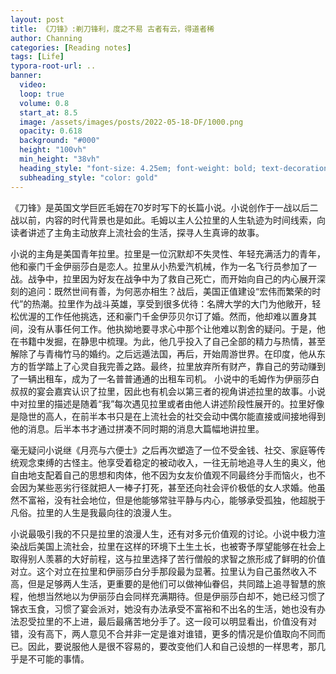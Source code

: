 ```yaml
---
layout: post
title: 《刀锋》:剃刀锋利，度之不易 古者有云，得道者稀
author: Channing
categories: [Reading notes]
tags: [Life]
typora-root-url: ..
banner:
  video:
  loop: true
  volume: 0.8
  start_at: 8.5
  image: /assets/images/posts/2022-05-18-DF/1000.png
  opacity: 0.618
  background: "#000"
  height: "100vh"
  min_height: "38vh"
  heading_style: "font-size: 4.25em; font-weight: bold; text-decoration: underline"
  subheading_style: "color: gold"
---
```



《刀锋》是英国文学巨匠毛姆在70岁时写下的长篇小说。小说创作于一战以后二战以前，内容的时代背景也是如此。毛姆以主人公拉里的人生轨迹为时间线索，向读者讲述了主角主动放弃上流社会的生活，探寻人生真谛的故事。

小说的主角是美国青年拉里。拉里是一位沉默却不失灵性、年轻充满活力的青年，他和豪门千金伊丽莎白是恋人。拉里从小热爱汽机械，作为一名飞行员参加了一战。战争中，拉里因为好友在战争中为了救自己死亡，而开始向自己的内心展开深刻的追问：既然世间有善，为何恶亦相生？战后，美国正值建设“宏伟而繁荣的时代”的热潮。拉里作为战斗英雄，享受到很多优待：名牌大学的大门为他敞开，轻松优渥的工作任他挑选，还和豪门千金伊莎贝尔订了婚。然而，他却难以置身其间，没有从事任何工作。他执拗地要寻求心中那个让他难以割舍的疑问。于是，他在书籍中发掘，在静思中梳理。为此，他几乎投入了自己全部的精力与热情，甚至解除了与青梅竹马的婚约。之后远遁法国，再后，开始周游世界。在印度，他从东方的哲学踏上了心灵自我完善之路。最终，拉里放弃所有财产，靠自己的劳动赚到了一辆出租车，成为了一名普普通通的出租车司机。
小说中的毛姆作为伊丽莎白叔叔的宴会嘉宾认识了拉里，因此也有机会以第三者的视角讲述拉里的故事。小说中对拉里的描述是随着“我”每次遇见拉里或者由他人讲述阶段性展开的。拉里好像是隐世的高人，在前半本书只是在上流社会的社交会动中偶尔能直接或间接地得到他的消息。后半本书才通过拼凑不同时期的消息大篇幅地讲拉里。

毫无疑问小说继《月亮与六便士》之后再次塑造了一位不受金钱、社交、家庭等传统观念束缚的古怪主。他享受着稳定的被动收入，一往无前地追寻人生的奥义，他自由地支配着自己的思想和肉体，他不因为女友价值观不同最终分手而恼火，也不会因为某些恶劣行径就把人一棒子打死，甚至还向社会评价极低的女人求婚。他虽然不富裕，没有社会地位，但是他能够常驻平静与内心，能够承受孤独，他超脱于凡俗。拉里的人生是我最向往的浪漫人生。

小说最吸引我的不只是拉里的浪漫人生，还有对多元价值观的讨论。小说中极力渲染战后美国上流社会，拉里在这样的环境下土生土长，也被寄予厚望能够在社会上取得别人羡慕的大好前程，这与拉里选择了苦行僧般的求智之旅形成了鲜明的价值对立。这个对立在拉里和伊丽莎白分手那段最为显著。拉里认为自己虽然收入不高，但是足够两人生活，更重要的是他们可以做神仙眷侣，共同踏上追寻智慧的旅程，他想当然地以为伊丽莎白会同样充满期待。但是伊丽莎白却不，她已经习惯了锦衣玉食，习惯了宴会派对，她没有办法承受不富裕和不出名的生活，她也没有办法忍受拉里的不上进，最后最痛苦地分手了。这一段可以明显看出，价值没有对错，没有高下，两人意见不合并非一定是谁对谁错，更多的情况是价值取向不同而已。因此，要说服他人是很不容易的，要改变他们人和自己设想的一样思考，那几乎是不可能的事情。



